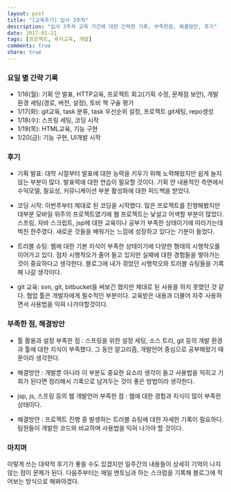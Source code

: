 ```yaml
---
layout: post
title: "[교육후기] 입사 3주차"
description: "입사 3주차 교육 기간에 대한 간략한 기록, 부족한점, 해결방안, 후기"
date: 2017-01-21
tags: [프로젝트, 루키교육, 개발]
comments: true
share: true
---
```


### 요일 별 간략 기록

* 1/16(월): 기획 안 발표, HTTP교육, 프로젝트 회고(기획 수정, 문제점 보안), 개발 환경 세팅(경로, 버전, 설정), 토비 책 구술 평가
* 1/17(화): git교육, task 분류, task 우선순위 설정, 프로젝트 git세팅, repo생성
* 1/18(수): 스프링 세팅, 코딩 시작
* 1/19(목): HTML교육, 기능 구현
* 1/20(금): 기능 구현, UI개발 시작

### 후기

* 기획 발표: 대학 시절부터 발표에 대한 능력을 키우기 위해 노력해왔지만 쉽게 늘지 않는 부분이 많다. 발표력에 대한 연습이 필요할 것이다. 기획 안 내용적인 측면에서 수익모델, 필요성, 커뮤니케이션 부분 활성화에 대한 피드백을 받았다. 

* 코딩 시작: 이번주부터 제대로 된 코딩을 시작했다. 많은 프로젝트를 진행해봤지만 대부분 모바일 위주의 프로젝트였기에 웹 프로젝트는 낯설고 어색할 부분이 많았다. 스프링, 자바 스크립트, jsp에 대한 교육이나 공부가 부족한 상태이기에 따라가는데 벅찬 한주였다. 새로운 것들을 배워가는 느낌에 성장하고 있다는 기분이 들었다.

* 트러블 슈팅: 웹에 대한 기본 지식이 부족한 상태이기에 다양한 형태의 시행착오를 이어가고 있다. 점차 시행착오가 줄어 들고 있지만 실패에 대한 경험들을 쌓아가는 것이 중요하다고 생각한다. 블로그에 내가 겪었던 시행착오와 트러블 슈팅들을 기록해 나갈 생각이다.

* git 교육: svn, git, bitbucket을 써보긴 했지만 제대로 된 사용을 하지 못했던 것 같다. 협업 툴은 개발자에게 필수적인 부분이다. 교육받은 내용과 더불어 자주 사용하면서 사용법을 익혀 나가야할것이다.



### 부족한 점, 해결방안

* 툴 활용과 설정
부족한 점 : 스프링을 위한 설정 세팅, 소스 트리, git 등의 개발 환경과 툴에 대한 지식이 부족했다. 그 동안 알고리즘, 개발언어 중심으로 공부해왔기 때문이라 생각한다. 
* 해결방안 : 개발뿐 아니라 이 부분도 중요한 요소라 생각이 들고 사용법을 익히고 기회가 된다면 정리해서 기록으로 남겨두는 것이 좋은 방법이라 생각한다.

* jsp, js, 스프링 등의 웹 개발언어
 부족한 점 : 웹에 대한 경험과 지식이 많이 부족한 상태이다.
* 해결방안 : 프로젝트 진행 중 발생하는 트러블 슈팅에 대한 자세한 기록이 필요하다. 팀원들이 개발한 코드와 비교하며 사용법을 익혀 나가야 할 것이다. 

### 마치며
 이렇게 쓰는 대략적 후기가 좋을 수도 있겠지만 일주간의 내용들이 상세히 기억이 나지 않는 점이 문제가 된다. 다음주부터는 매일 멘토님과 하는 스크럼을 기록해 블로그에 적어보는 방식으로 해봐야겠다.

